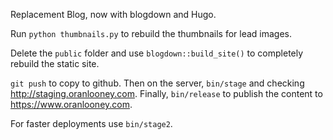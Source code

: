 Replacement Blog, now with blogdown and Hugo.

Run `python thumbnails.py` to rebuild the thumbnails for lead images.

Delete the `public` folder and use `blogdown::build_site()` to completely
rebuild the static site.

`git push` to copy to github. Then on the server, `bin/stage` and 
checking <http://staging.oranlooney.com>. Finally, `bin/release` to 
publish the content to <https://www.oranlooney.com>.

For faster deployments use `bin/stage2`.

